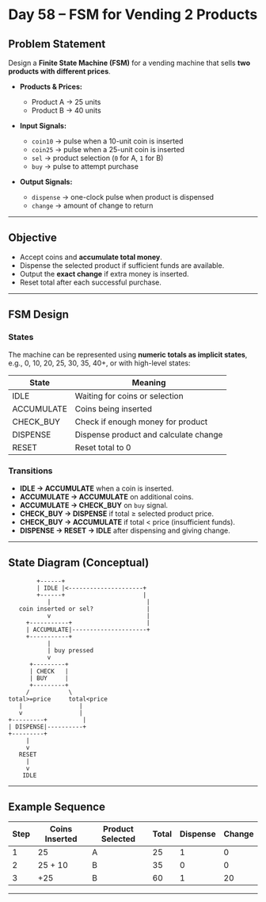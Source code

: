 # Day 58 – FSM for Vending 2 Products

## Problem Statement

Design a **Finite State Machine (FSM)** for a vending machine that sells **two products with different prices**.

* **Products & Prices:**

  * Product A → 25 units
  * Product B → 40 units

* **Input Signals:**

  * `coin10` → pulse when a 10-unit coin is inserted
  * `coin25` → pulse when a 25-unit coin is inserted
  * `sel` → product selection (`0` for A, `1` for B)
  * `buy` → pulse to attempt purchase

* **Output Signals:**

  * `dispense` → one-clock pulse when product is dispensed
  * `change` → amount of change to return

---

## Objective

* Accept coins and **accumulate total money**.
* Dispense the selected product if sufficient funds are available.
* Output the **exact change** if extra money is inserted.
* Reset total after each successful purchase.

---

## FSM Design

### States

The machine can be represented using **numeric totals as implicit states**, e.g., 0, 10, 20, 25, 30, 35, 40+, or with high-level states:

| State      | Meaning                               |
| ---------- | ------------------------------------- |
| IDLE       | Waiting for coins or selection        |
| ACCUMULATE | Coins being inserted                  |
| CHECK_BUY  | Check if enough money for product     |
| DISPENSE   | Dispense product and calculate change |
| RESET      | Reset total to 0                      |

### Transitions

* **IDLE → ACCUMULATE** when a coin is inserted.
* **ACCUMULATE → ACCUMULATE** on additional coins.
* **ACCUMULATE → CHECK_BUY** on `buy` signal.
* **CHECK_BUY → DISPENSE** if total ≥ selected product price.
* **CHECK_BUY → ACCUMULATE** if total < price (insufficient funds).
* **DISPENSE → RESET → IDLE** after dispensing and giving change.

---

## State Diagram (Conceptual)

```text
        +------+
        | IDLE |<---------------------+
        +------+                      |
           |                           |
   coin inserted or sel?               |
           v                           |
     +-----------+                     |
     | ACCUMULATE|---------------------+
     +-----------+
           |
           | buy pressed
           v
      +---------+
      | CHECK   |
      | BUY     |
      +---------+
     /           \
total>=price     total<price
   |                |
   v                |
+---------+          |
| DISPENSE|----------+
+---------+
     |
     v
   RESET
     |
     v
    IDLE
```

---

## Example Sequence

| Step | Coins Inserted | Product Selected | Total | Dispense | Change |
| ---- | -------------- | ---------------- | ----- | -------- | ------ |
| 1    | 25             | A                | 25    | 1        | 0      |
| 2    | 25 + 10        | B                | 35    | 0        | 0      |
| 3    | +25            | B                | 60    | 1        | 20     |

---
